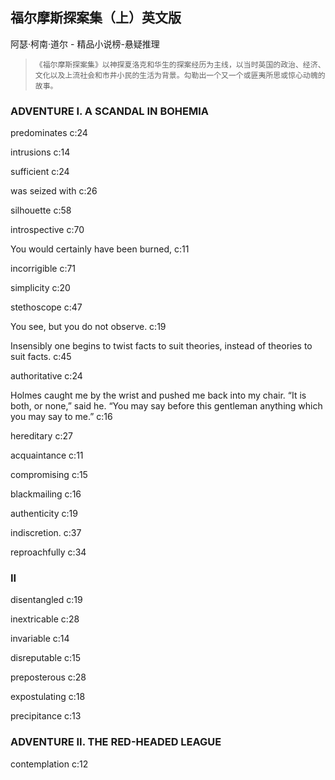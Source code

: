 ## 福尔摩斯探案集（上）英文版

阿瑟·柯南·道尔  -  精品小说榜-悬疑推理

>     《福尔摩斯探案集》以神探夏洛克和华生的探案经历为主线，以当时英国的政治、经济、文化以及上流社会和市井小民的生活为背景。勾勒出一个又一个或匪夷所思或惊心动魄的故事。

### ADVENTURE I. A SCANDAL IN BOHEMIA

predominates c:24

intrusions  c:14

sufficient  c:24

was seized with c:26

 silhouette c:58

introspective c:70

You would certainly have been burned, c:11

incorrigible c:71

 simplicity c:20

stethoscope c:47

You see, but you do not observe. c:19

Insensibly one begins to twist facts to suit theories, instead of theories to suit facts. c:45

authoritative c:24

Holmes caught me by the wrist and pushed me back into my chair. “It is both, or none,” said he. “You may say before this gentleman anything which you may say to me.” c:16

 hereditary  c:27

acquaintance c:11

compromising c:15

blackmailing c:16

authenticity c:19

indiscretion. c:37

reproachfully c:34

### II

disentangled c:19

inextricable c:28

 invariable  c:14

disreputable c:15

preposterous c:28

expostulating c:18

precipitance c:13

### ADVENTURE II. THE RED-HEADED LEAGUE

contemplation c:12
